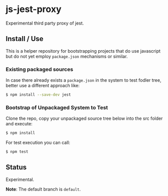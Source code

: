 # js-jest-proxy

Experimental third party proxy of jest.

## Install / Use

This is a helper repository for bootstrapping projects that do use javascript but do not yet employ `package.json` mechanisms or similar.

### Existing packaged sources

In case there already exists a `package.json` in the system to test fodler tree, better use a different approach like:
```bash
$ npm install --save-dev jest
```

### Bootstrap of Unpackaged System to Test

Clone the repo, copy your unpackaged source tree below into the src folder and execute:
```bash
$ npm install
```

For test execution you can call:
```bash
$ npm test
```

## Status

Experimental.

**Note**: The default branch is `default`.
